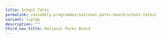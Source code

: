 ```yaml
---
title: School Talks
permalink: /assembly-programmes/national-parks-board/school-talks/
variant: tiptap
description: ""
third_nav_title: National Parks Board
---
```

